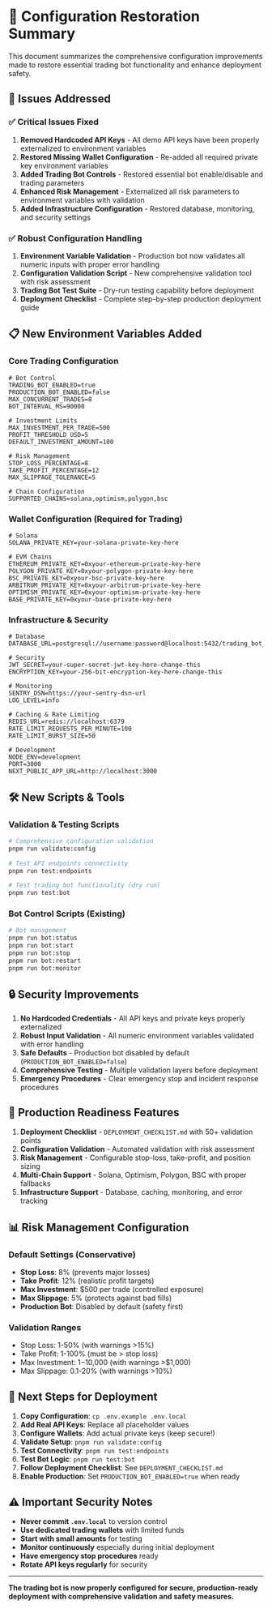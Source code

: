 # 🔧 Configuration Restoration Summary

This document summarizes the comprehensive configuration improvements made to restore essential trading bot functionality and enhance deployment safety.

## 🎯 **Issues Addressed**

### ✅ **Critical Issues Fixed**

1. **Removed Hardcoded API Keys** - All demo API keys have been properly externalized to environment variables
2. **Restored Missing Wallet Configuration** - Re-added all required private key environment variables
3. **Added Trading Bot Controls** - Restored essential bot enable/disable and trading parameters
4. **Enhanced Risk Management** - Externalized all risk parameters to environment variables with validation
5. **Added Infrastructure Configuration** - Restored database, monitoring, and security settings

### ✅ **Robust Configuration Handling**

1. **Environment Variable Validation** - Production bot now validates all numeric inputs with proper error handling
2. **Configuration Validation Script** - New comprehensive validation tool with risk assessment
3. **Trading Bot Test Suite** - Dry-run testing capability before deployment
4. **Deployment Checklist** - Complete step-by-step production deployment guide

## 📋 **New Environment Variables Added**

### **Core Trading Configuration**
```env
# Bot Control
TRADING_BOT_ENABLED=true
PRODUCTION_BOT_ENABLED=false
MAX_CONCURRENT_TRADES=8
BOT_INTERVAL_MS=90000

# Investment Limits
MAX_INVESTMENT_PER_TRADE=500
PROFIT_THRESHOLD_USD=5
DEFAULT_INVESTMENT_AMOUNT=100

# Risk Management
STOP_LOSS_PERCENTAGE=8
TAKE_PROFIT_PERCENTAGE=12
MAX_SLIPPAGE_TOLERANCE=5

# Chain Configuration
SUPPORTED_CHAINS=solana,optimism,polygon,bsc
```

### **Wallet Configuration (Required for Trading)**
```env
# Solana
SOLANA_PRIVATE_KEY=your-solana-private-key-here

# EVM Chains
ETHEREUM_PRIVATE_KEY=0xyour-ethereum-private-key-here
POLYGON_PRIVATE_KEY=0xyour-polygon-private-key-here
BSC_PRIVATE_KEY=0xyour-bsc-private-key-here
ARBITRUM_PRIVATE_KEY=0xyour-arbitrum-private-key-here
OPTIMISM_PRIVATE_KEY=0xyour-optimism-private-key-here
BASE_PRIVATE_KEY=0xyour-base-private-key-here
```

### **Infrastructure & Security**
```env
# Database
DATABASE_URL=postgresql://username:password@localhost:5432/trading_bot_db

# Security
JWT_SECRET=your-super-secret-jwt-key-here-change-this
ENCRYPTION_KEY=your-256-bit-encryption-key-here-change-this

# Monitoring
SENTRY_DSN=https://your-sentry-dsn-url
LOG_LEVEL=info

# Caching & Rate Limiting
REDIS_URL=redis://localhost:6379
RATE_LIMIT_REQUESTS_PER_MINUTE=100
RATE_LIMIT_BURST_SIZE=50

# Development
NODE_ENV=development
PORT=3000
NEXT_PUBLIC_APP_URL=http://localhost:3000
```

## 🛠️ **New Scripts & Tools**

### **Validation & Testing Scripts**
```bash
# Comprehensive configuration validation
pnpm run validate:config

# Test API endpoints connectivity  
pnpm run test:endpoints

# Test trading bot functionality (dry run)
pnpm run test:bot
```

### **Bot Control Scripts** (Existing)
```bash
# Bot management
pnpm run bot:status
pnpm run bot:start
pnpm run bot:stop
pnpm run bot:restart
pnpm run bot:monitor
```

## 🔒 **Security Improvements**

1. **No Hardcoded Credentials** - All API keys and private keys properly externalized
2. **Robust Input Validation** - All numeric environment variables validated with error handling
3. **Safe Defaults** - Production bot disabled by default (`PRODUCTION_BOT_ENABLED=false`)
4. **Comprehensive Testing** - Multiple validation layers before deployment
5. **Emergency Procedures** - Clear emergency stop and incident response procedures

## 🚀 **Production Readiness Features**

1. **Deployment Checklist** - `DEPLOYMENT_CHECKLIST.md` with 50+ validation points
2. **Configuration Validation** - Automated validation with risk assessment
3. **Risk Management** - Configurable stop-loss, take-profit, and position sizing
4. **Multi-Chain Support** - Solana, Optimism, Polygon, BSC with proper fallbacks
5. **Infrastructure Support** - Database, caching, monitoring, and error tracking

## 📊 **Risk Management Configuration**

### **Default Settings (Conservative)**
- **Stop Loss**: 8% (prevents major losses)
- **Take Profit**: 12% (realistic profit targets)
- **Max Investment**: $500 per trade (controlled exposure)
- **Max Slippage**: 5% (protects against bad fills)
- **Production Bot**: Disabled by default (safety first)

### **Validation Ranges**
- Stop Loss: 1-50% (with warnings >15%)
- Take Profit: 1-100% (must be > stop loss)
- Max Investment: $1-$10,000 (with warnings >$1,000)
- Max Slippage: 0.1-20% (with warnings >10%)

## 🎯 **Next Steps for Deployment**

1. **Copy Configuration**: `cp .env.example .env.local`
2. **Add Real API Keys**: Replace all placeholder values
3. **Configure Wallets**: Add actual private keys (keep secure!)
4. **Validate Setup**: `pnpm run validate:config`
5. **Test Connectivity**: `pnpm run test:endpoints`
6. **Test Bot Logic**: `pnpm run test:bot`
7. **Follow Deployment Checklist**: See `DEPLOYMENT_CHECKLIST.md`
8. **Enable Production**: Set `PRODUCTION_BOT_ENABLED=true` when ready

## ⚠️ **Important Security Notes**

- **Never commit `.env.local`** to version control
- **Use dedicated trading wallets** with limited funds
- **Start with small amounts** for testing
- **Monitor continuously** especially during initial deployment
- **Have emergency stop procedures** ready
- **Rotate API keys regularly** for security

---

**The trading bot is now properly configured for secure, production-ready deployment with comprehensive validation and safety measures.**